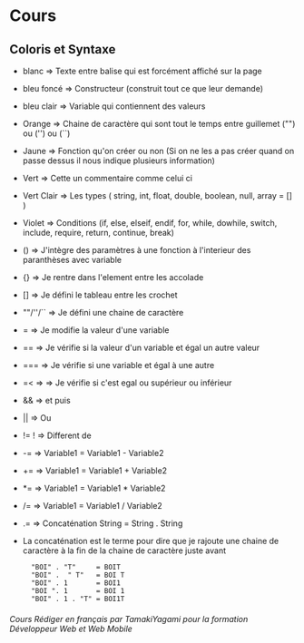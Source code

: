 # Cours

## Coloris et Syntaxe

- blanc       => Texte entre balise qui est forcément affiché sur la page
- bleu foncé  => Constructeur (construit tout ce que leur demande)
- bleu clair  => Variable qui contiennent des valeurs
- Orange      => Chaine de caractère qui sont tout le temps entre guillemet ("") ou ('') ou (``)
- Jaune       => Fonction qu'on créer ou non (Si on ne les a pas créer quand on passe dessus
                il nous indique plusieurs information)
- Vert        => Cette un commentaire comme celui ci
- Vert Clair  => Les types ( string, int, float, double, boolean, null, array = [] )
- Violet      => Conditions (if, else, elseif, endif, for, while, dowhile, switch, 
                                include, require, return, continue, break)

- ()          => J'intègre des paramètres à une fonction à l'interieur des paranthèses avec variable
- {}          => Je rentre dans l'element entre les accolade
- []          => Je défini le tableau entre les crochet
- ""/''/``    => Je défini une chaine de caractère
- =           => Je modifie la valeur d'une variable
- ==          => Je vérifie si la valeur d'un variable et égal un autre valeur
- ===         => Je vérifie si une variable et égal à une autre
- =< =>       => Je vérifie si c'est egal ou supérieur ou inférieur
- &&          => et puis
- ||          => Ou 
- != !        => Different de
- -=          => Variable1 = Variable1 - Variable2
- +=          => Variable1 = Variable1 + Variable2
- *=          => Variable1 = Variable1 * Variable2
- /=          => Variable1 = Variable1 / Variable2
- .=          => Concaténation String = String . String
                    
- La concaténation est le terme pour dire que je rajoute une chaine de caractère à la fin de la chaine de caractère juste avant 

        "BOI" . "T"     = BOIT
        "BOI" .  " T"   = BOI T
        "BOI" . 1       = BOI1
        "BOI ". 1       = BOI 1
        "BOI" . 1 . "T" = BOI1T

###### Cours Rédiger en français par TamakiYagami pour la formation Développeur Web et Web Mobile

